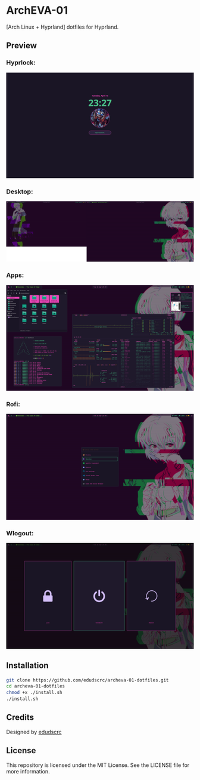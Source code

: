 # ArchEVA-01
[Arch Linux + Hyprland] dotfiles for Hyprland.

## Preview
### Hyprlock:
![Hyprlock Screenshot](https://github.com/edudscrc/archeva-01-dotfiles/blob/main/images/hyprlock.png)

### Desktop:
![Hyprlock Screenshot](https://github.com/edudscrc/archeva-01-dotfiles/blob/main/images/desktop.png)

### Apps:
![Hyprlock Screenshot](https://github.com/edudscrc/archeva-01-dotfiles/blob/main/images/apps.png)

### Rofi:
![Hyprlock Screenshot](https://github.com/edudscrc/archeva-01-dotfiles/blob/main/images/rofi.png)

### Wlogout:
![Hyprlock Screenshot](https://github.com/edudscrc/archeva-01-dotfiles/blob/main/images/wlogout.png)

## Installation
```bash
git clone https://github.com/edudscrc/archeva-01-dotfiles.git
cd archeva-01-dotfiles
chmod +x ./install.sh
./install.sh
```

## Credits
Designed by [edudscrc](https://github.com/edudscrc)

## License
This repository is licensed under the MIT License. See the LICENSE file for more information.
